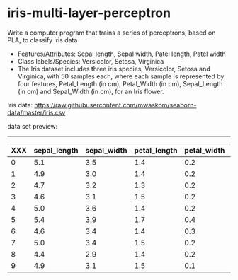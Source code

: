# iris-multi-layer-perceptron
Write a computer program that trains a series of perceptrons, based on PLA, to classify iris data  
* Features/Attributes:  Sepal length, Sepal width, Patel length, Patel width  
* Class labels/Species: Versicolor, Setosa, Virginica  
* The Iris dataset includes three iris species, Versicolor, Setosa and Virginica, with 50 samples each, where each sample is represented by four features, Petal_Length (in cm), Petal_Width (in cm), Sepal_Length (in cm) and Sepal_Width (in cm), for an Iris flower.

Iris data: https://raw.githubusercontent.com/mwaskom/seaborn-data/master/iris.csv

 data set preview:
________________________________________

XXX|sepal_length |	sepal_width |	petal_length | petal_width |	species  
-- | ----------- | ------------ | ------------ | ----------- | --------  
0  |5.1	         |3.5	          |1.4	         |0.2 	       |setosa
1	 |4.9	         |3.0	          |1.4	         |0.2	         |setosa
2	 |4.7	         |3.2	          |1.3	         |0.2	         |setosa
3	 |4.6	         |3.1	          |1.5	         |0.2	         |setosa
4	 |5.0	         |3.6	          |1.4	         |0.2	         |setosa
5	 |5.4	         |3.9	          |1.7	         |0.4	         |setosa
6	 |4.6	         |3.4	          |1.4	         |0.3	         |setosa
7	 |5.0	         |3.4	          |1.5	         |0.2	         |setosa
8	 |4.4	         |2.9	          |1.4	         |0.2	         |setosa
9	 |4.9	         |3.1	          |1.5	         |0.1          |setosa
